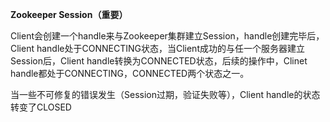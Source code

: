 

**Zookeeper Session（重要）**

Client会创建一个handle来与Zookeeper集群建立Session，handle创建完毕后，Client handle处于CONNECTING状态，当Client成功的与任一个服务器建立Session后，Client handle转换为CONNECTED状态，后续的操作中，Clinet handle都处于CONNECTING，CONNECTED两个状态之一。

当一些不可修复的错误发生（Session过期，验证失败等），Client handle的状态转变了CLOSED